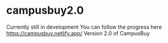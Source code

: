 # campusbuy2.0
Currently still in development
 You can follow the progress here https://campusbuy.netlify.app/
Version 2.0 of CampusBuy

